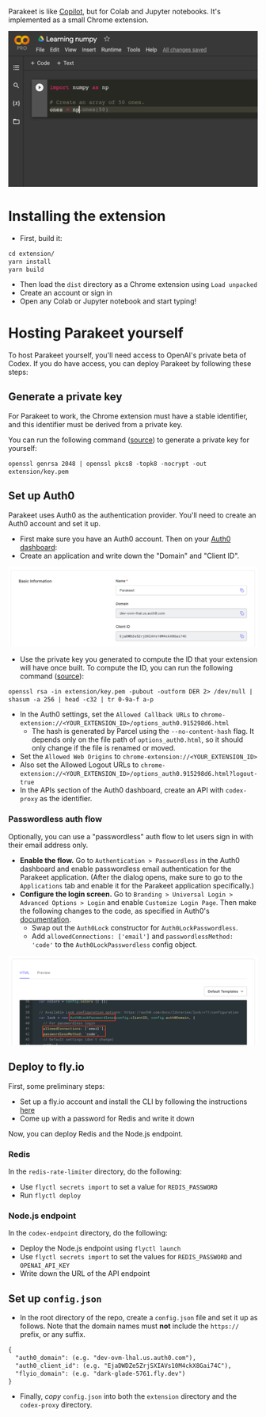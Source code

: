 Parakeet is like [Copilot](https://copilot.github.com/), but for Colab and Jupyter notebooks. It's implemented as a small Chrome extension.

![Example of usage](./example.png)

# Installing the extension

- First, build it:

```
cd extension/
yarn install
yarn build
```

- Then load the `dist` directory as a Chrome extension using `Load unpacked`
- Create an account or sign in
- Open any Colab or Jupyter notebook and start typing!

# Hosting Parakeet yourself

To host Parakeet yourself, you'll need access to OpenAI's private beta of Codex. If you do have access, you can deploy Parakeet by following these steps:

## Generate a private key

For Parakeet to work, the Chrome extension must have a stable identifier, and this identifier must be derived from a private key.

You can run the following command ([source](https://stackoverflow.com/a/46739698)) to generate a private key for yourself:

```
openssl genrsa 2048 | openssl pkcs8 -topk8 -nocrypt -out extension/key.pem
```

## Set up Auth0

Parakeet uses Auth0 as the authentication provider. You'll need to create an Auth0 account and set it up.

- First make sure you have an Auth0 account. Then on your [Auth0 dashboard](https://manage.auth0.com/):
- Create an application and write down the "Domain" and "Client ID".

![Auth0 settings](./auth0_settings.png)

- Use the private key you generated to compute the ID that your extension will have once built. To compute the ID, you can run the following command ([source](https://stackoverflow.com/a/46739698)):

```
openssl rsa -in extension/key.pem -pubout -outform DER 2> /dev/null | shasum -a 256 | head -c32 | tr 0-9a-f a-p
```

- In the Auth0 settings, set the `Allowed Callback URLs` to `chrome-extension://<YOUR_EXTENSION_ID>/options_auth0.915298d6.html`
  - The hash is generated by Parcel using the `--no-content-hash` flag. It depends only on the file path of `options_auth0.html`, so it should only change if the file is renamed or moved.
- Set the `Allowed Web Origins` to `chrome-extension://<YOUR_EXTENSION_ID>`
- Also set the Allowed Logout URLs to `chrome-extension://<YOUR_EXTENSION_ID>/options_auth0.915298d6.html?logout-true`
- In the APIs section of the Auth0 dashboard, create an API with `codex-proxy` as the identifier.

### Passwordless auth flow

Optionally, you can use a "passwordless" auth flow to let users sign in with their email address only.

- **Enable the flow.** Go to `Authentication > Passwordless` in the Auth0 dashboard and enable passwordless email authentication for the Parakeet application. (After the dialog opens, make sure to go to the `Applications` tab and enable it for the Parakeet application specifically.)
- **Configure the login screen.** Go to `Branding > Universal Login > Advanced Options > Login` and enable `Customize Login Page`. Then make the following changes to the code, as specified in Auth0's [documentation](https://auth0.com/docs/libraries/lock#passwordless-options).
  - Swap out the `Auth0Lock` constructor for `Auth0LockPasswordless`.
  - Add `allowedConnections: ['email']` and `passwordlessMethod: 'code'` to the `Auth0LockPasswordless` config object.

![The code to change](./auth0_login_screen_code.png)

## Deploy to fly.io

First, some preliminary steps:

- Set up a fly.io account and install the CLI by following the instructions [here](https://fly.io/docs/speedrun/)
- Come up with a password for Redis and write it down

Now, you can deploy Redis and the Node.js endpoint.

### Redis

In the `redis-rate-limiter` directory, do the following:

- Use `flyctl secrets import` to set a value for `REDIS_PASSWORD`
- Run `flyctl deploy`

### Node.js endpoint

In the `codex-endpoint` directory, do the following:

- Deploy the Node.js endpoint using `flyctl launch`
- Use `flyctl secrets import` to set the values for `REDIS_PASSWORD` and `OPENAI_API_KEY`
- Write down the URL of the API endpoint

## Set up `config.json`

- In the root directory of the repo, create a `config.json` file and set it up as follows. Note that the domain names must **not** include the `https://` prefix, or any suffix.

```
{
  "auth0_domain": (e.g. "dev-ovm-lhal.us.auth0.com"),
  "auth0_client_id": (e.g. "EjaDWDZe5ZrjSXIAVs10M4ckX8Gai74C"),
  "flyio_domain": (e.g. "dark-glade-5761.fly.dev")
}
```

- Finally, _copy_ `config.json` into both the `extension` directory and the `codex-proxy` directory.
